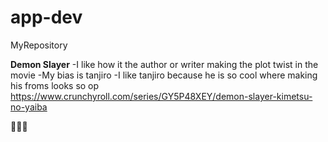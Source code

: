 # app-dev
MyRepository

  **Demon Slayer**
  -I like how it the author or writer making the plot twist in the movie 
  -My bias is tanjiro
  -I like tanjiro because he is so cool where making his froms looks so op
  https://www.crunchyroll.com/series/GY5P48XEY/demon-slayer-kimetsu-no-yaiba
  

🖤🖤🖤
